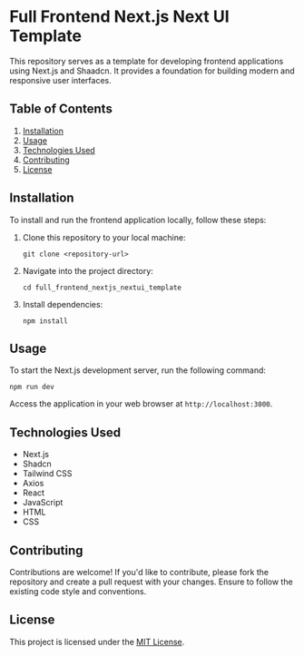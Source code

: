 # Full Frontend Next.js Next UI Template

This repository serves as a template for developing frontend applications using Next.js and Shaadcn. It provides a foundation for building modern and responsive user interfaces.

## Table of Contents

1. [Installation](#installation)
2. [Usage](#usage)
3. [Technologies Used](#technologies-used)
4. [Contributing](#contributing)
5. [License](#license)

## Installation

To install and run the frontend application locally, follow these steps:

1. Clone this repository to your local machine:

   ```
   git clone <repository-url>
   ```

2. Navigate into the project directory:

   ```
   cd full_frontend_nextjs_nextui_template
   ```

3. Install dependencies:

   ```
   npm install
   ```

## Usage

To start the Next.js development server, run the following command:

```
npm run dev
```

Access the application in your web browser at `http://localhost:3000`.

## Technologies Used

- Next.js
- Shadcn
- Tailwind CSS
- Axios
- React
- JavaScript
- HTML
- CSS

## Contributing

Contributions are welcome! If you'd like to contribute, please fork the repository and create a pull request with your changes. Ensure to follow the existing code style and conventions.

## License

This project is licensed under the [MIT License](LICENSE).
